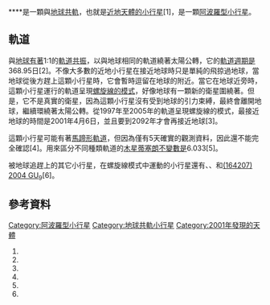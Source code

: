 ****是一顆與[地球共軌](../Page/共軌組態#地球共軌小天體.md "wikilink")，也就是[近地天體的](../Page/近地天體.md "wikilink")[小行星](../Page/小行星.md "wikilink")\[1\]，是一顆[阿波羅型小行星](../Page/阿波羅型小行星.md "wikilink")。

## 軌道

與[地球有著](../Page/地球.md "wikilink")1:1的[軌道共振](../Page/軌道共振.md "wikilink")，以與地球相同的軌道繞著太陽公轉，它的[軌道週期是](../Page/軌道週期.md "wikilink")368.95日\[2\]。不像大多數的近地小行星在接近地球時只是單純的飛掠過地球，當地球從後方趕上這顆小行星時，它會暫時逗留在地球的附近。當它在地球近旁時，這顆小行星運行的軌道呈現[螺旋線的模式](../Page/螺旋縣.md "wikilink")，好像地球有一顆新的衛星圍繞著。但是，它不是真實的衛星，因為這顆小行星沒有受到地球的引力束縛，最終會離開地球，繼續環繞著太陽公轉。從1997年至2005年的軌道呈現螺旋線的模式，最接近地球的時間是2001年4月6日，並且要到2092年才會再接近地球\[3\]。

這顆小行星可能有著[馬蹄形軌道](../Page/馬蹄形軌道.md "wikilink")，但因為僅有5天確實的觀測資料，因此還不能完全確認\[4\]。用來區分不同種類軌道的[木星蒂塞朗不變數是](../Page/蒂塞朗參數.md "wikilink")6.033\[5\]。

被地球追趕上的其它小行星，在螺旋線模式中運動的小行星還有、、和[(164207) 2004
GU<sub>9</sub>](../Page/小行星164207.md "wikilink")\[6\]。

## 參考資料

[Category:阿波羅型小行星](https://zh.wikipedia.org/wiki/Category:阿波羅型小行星 "wikilink")
[Category:地球共軌小行星](https://zh.wikipedia.org/wiki/Category:地球共軌小行星 "wikilink")
[Category:2001年發現的天體](https://zh.wikipedia.org/wiki/Category:2001年發現的天體 "wikilink")

1.

2.
3.

4.

5.
6.
